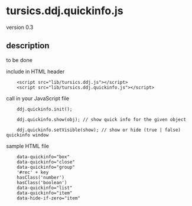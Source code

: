 # tursics.ddj.quickinfo.js

version 0.3

## description

to be done


include in HTML header
```
	<script src="lib/tursics.ddj.js"></script>
	<script src="lib/tursics.ddj.quickinfo.js"></script>
```


call in your JavaScript file
```
	ddj.quickinfo.init();

	ddj.quickinfo.show(obj); // show quick info for the given object

	ddj.quickinfo.setVisible(show); // show or hide (true | false) quickinfo window
```

sample HTML file
```
	data-quickinfo="box"
	data-quickinfo="close"
	data-quickinfo="group"
	'#rec' + key
	hasClass('number')
	hasClass('boolean')
	data-quickinfo="list"
	data-quickinfo="item"
	data-hide-if-zero="item"
```
